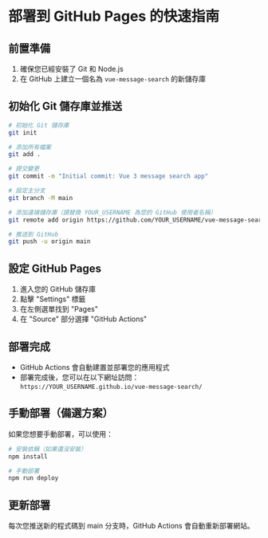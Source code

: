 # 部署到 GitHub Pages 的快速指南

## 前置準備
1. 確保您已經安裝了 Git 和 Node.js
2. 在 GitHub 上建立一個名為 `vue-message-search` 的新儲存庫

## 初始化 Git 儲存庫並推送
```bash
# 初始化 Git 儲存庫
git init

# 添加所有檔案
git add .

# 提交變更
git commit -m "Initial commit: Vue 3 message search app"

# 設定主分支
git branch -M main

# 添加遠端儲存庫（請替換 YOUR_USERNAME 為您的 GitHub 使用者名稱）
git remote add origin https://github.com/YOUR_USERNAME/vue-message-search.git

# 推送到 GitHub
git push -u origin main
```

## 設定 GitHub Pages
1. 進入您的 GitHub 儲存庫
2. 點擊 "Settings" 標籤
3. 在左側選單找到 "Pages"
4. 在 "Source" 部分選擇 "GitHub Actions"

## 部署完成
- GitHub Actions 會自動建置並部署您的應用程式
- 部署完成後，您可以在以下網址訪問：
  `https://YOUR_USERNAME.github.io/vue-message-search/`

## 手動部署（備選方案）
如果您想要手動部署，可以使用：
```bash
# 安裝依賴（如果還沒安裝）
npm install

# 手動部署
npm run deploy
```

## 更新部署
每次您推送新的程式碼到 main 分支時，GitHub Actions 會自動重新部署網站。